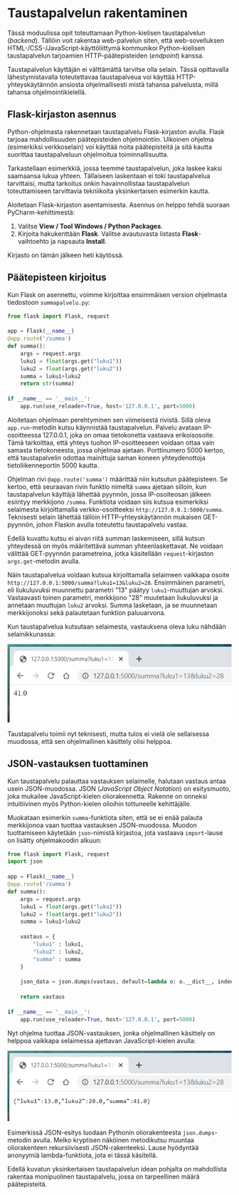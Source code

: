 # Taustapalvelun rakentaminen

Tässä moduulissa opit toteuttamaan Python-kielisen taustapalvelun (*backend*). Tällöin voit rakentaa
web-palvelun siten, että web-sovelluksen HTML-/CSS-/JavaScript-käyttöliittymä kommunikoi
Python-kielisen taustapalvelun tarjoamien HTTP-päätepisteiden (*endpoint*) kanssa.

Taustapalvelun käyttäjän ei välttämättä tarvitse olla selain. Tässä opittavalla lähestymistavalla toteutettavaa
taustapalveua voi käyttää HTTP-yhteyskäytännön ansiosta ohjelmallisesti mistä tahansa palvelusta, millä tahansa ohjelmointikielellä.

## Flask-kirjaston asennus

Python-ohjelmasta rakennetaan taustapalvelu Flask-kirjaston avulla. Flask tarjoaa mahdollisuuden
päätepisteiden ohjelmointiin. Ulkoinen ohjelma (esimerkiksi verkkoselain) voi käyttää noita päätepisteitä
ja sitä kautta suorittaa taustapalveluun ohjelmoitua toiminnallisuutta.

Tarkastellaan esimerkkiä, jossa teemme taustapalvelun, joka laskee kaksi saamaansa lukua yhteen. Tällaiseen
laskentaan ei toki taustapalvelua tarvittaisi, mutta tarkoitus onkin havainnollistaa taustapalvelun toteuttamiseen
tarvittavia tekniikoita yksinkertaisen esimerkin kautta.

Aloitetaan Flask-kirjaston asentamisesta. Asennus on helppo tehdä suoraan PyCharm-kehittimestä:

1. Valitse **View / Tool Windows / Python Packages**.
2. Kirjoita hakukenttään **Flask**. Valitse avautuvasta listasta **Flask**-vaihtoehto ja napsauta **Install**.

Kirjasto on tämän jälkeen heti käytössä.

## Päätepisteen kirjoitus

Kun Flask on asennettu, voimme kirjoittaa ensimmäisen version ohjelmasta tiedostoon `summapalvelu.py`:

```python
from flask import Flask, request

app = Flask(__name__)
@app.route('/summa')
def summa():
    args = request.args
    luku1 = float(args.get("luku1"))
    luku2 = float(args.get("luku2"))
    summa = luku1+luku2
    return str(summa)

if __name__ == '__main__':
    app.run(use_reloader=True, host='127.0.0.1', port=5000)

```

Aloitetaan ohjelmaan perehtyminen sen viimeisestä rivistä. Sillä oleva `app.run`-metodin kutsu käynnistää taustapalvelun.
Palvelu avataan IP-osoitteessa 127.0.0.1, joka on omaa tietokonetta vastaava erikoisosoite. Tämä tarkoittaa, että
yhteys tuohon IP-osoitteeseen voidaan ottaa vain samasta tietokoneesta, jossa ohjelmaa ajetaan. Porttinumero 5000 kertoo,
että taustapalvelin odottaa mainittuja saman koneen yhteydenottoja tietoliikenneportin 5000 kautta. 

Ohjelman rivi `@app.route('summa')` määrittää niin kutsutun päätepisteen. Se kertoo, että seuraavan rivin funktio
nimeltä `summa` ajetaan silloin,
kun taustapalvelun käyttäjä lähettää pyynnön, jossa IP-osoiteosan jälkeen esiintyy merkkijono `/summa`.
Funktiota voidaan siis kutsua esimerkiksi selaimesta kirjoittamalla verkko-osoitteeksi `http://127.0.0.1:5000/summa`.
Teknisesti selain lähettää tällöin HTTP-yhteyskäytännön mukaisen GET-pyynnön, johon Flaskin avulla toteutettu
taustapalvelu vastaa.

Edellä kuvattu kutsu ei aivan riitä summan laskemiseen, sillä kutsun yhteydessä on myös määritettävä summan
yhteenlaskettavat. Ne voidaan välittää GET-pyynnön parametreina, jotka käsitellään `request`-kirjaston `args.get`-metodin
avulla.

Näin taustapalvelua voidaan kutsua kirjoittamalla selaimeen vaikkapa
osoite `http://127.0.0.1:5000/summa?luku1=13&luku2=28`.
Ensimmäinen parametri, eli liukuluvuksi muunnettu parametri "13" päätyy `luku1`-muuttujan arvoksi. Vastaavasti
toinen parametri, merkkijono "28" muutetaan liukuluvuksi ja annetaan muuttujan `luku2` arvoksi.
Summa lasketaan, ja se muunnetaan merkkijonoksi sekä palautetaan funktion paluuarvona.

Kun taustapalvelua kutsutaan selaimesta, vastauksena oleva luku nähdään selainikkunassa:

![Taustapalvelun palauttama vastaus selainikkunassa](img/flaskvastaus.png)

Taustapalvelu toimii nyt teknisesti, mutta tulos ei vielä ole sellaisessa muodossa, että sen ohjelmallinen
käsittely olisi helppoa.

## JSON-vastauksen tuottaminen

Kun taustapalvelu palauttaa vastauksen selaimelle, halutaan vastaus antaa usein JSON-muodossa. JSON (*JavaScript
Object Notation*) on esitysmuoto, joka mukailee JavaScript-kielen oliorakennetta. Rakenne on onneksi intuitiivinen
myös Python-kielen olioihin tottuneelle kehittäjälle.

Muokataan esimerkin `summa`-funktiota siten, että se ei enää palauta merkkijonoa vaan tuottaa vastauksen JSON-muodossa.
Muodon tuottamiseen käytetään `json`-nimistä kirjastoa, jota vastaava `import`-lause on lisätty ohjelmakoodin alkuun:

```python
from flask import Flask, request
import json

app = Flask(__name__)
@app.route('/summa')
def summa():
    args = request.args
    luku1 = float(args.get("luku1"))
    luku2 = float(args.get("luku2"))
    summa = luku1+luku2

    vastaus = {
        "luku1" : luku1,
        "luku2" : luku2,
        "summa" : summa
    }

    json_data = json.dumps(vastaus, default=lambda o: o.__dict__, indent=4)

    return vastaus

if __name__ == '__main__':
    app.run(use_reloader=True, host='127.0.0.1', port=5000)
```

Nyt ohjelma tuottaa JSON-vastauksen, jonka ohjelmallinen käsittely on helppoa vaikkapa selaimessa ajettavan
JavaScript-kielen avulla:

![JSON-vastaus selainikkunassa](img/flask_json.png)

Esimerkissä JSON-esitys luodaan Pythonin oliorakenteesta `json.dumps`-metodin avulla. Melko kryptisen näköinen
metodikutsu muuntaa oliorakenteen rekursiivisesti JSON-rakenteeksi. Lause hyödyntää anonyymiä lambda-funktiota,
jota ei tässä käsitellä.

Edellä kuvatun yksinkertaisen taustapalvelun idean pohjalta on mahdollista
rakentaa monipuolinen taustapalvelu, jossa on tarpeellinen määrä päätepisteitä.
